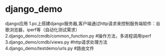 ﻿# django_demo
django应用
1.pc上搭建django服务器,客户端通过http请求来控制服务端软件：谷歌浏览器，iperf等（自动化测试需求）  
2.django_demo/cmdb/common_function.py    #操作方法，多进程调用iperf    
3.django_demo/cmdb/views.py         #http请求处理方法    
4.django_demo/testdemo/urls.py      #路由文件   
